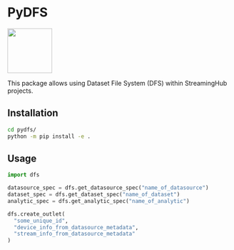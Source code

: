# PyDFS

<img src="https://i.imgur.com/xSieE3V.png" height="100px">

This package allows using Dataset File System (DFS) within StreamingHub projects.

## Installation

```bash
cd pydfs/
python -m pip install -e .
```

## Usage

```python
import dfs

datasource_spec = dfs.get_datasource_spec("name_of_datasource")
dataset_spec = dfs.get_dataset_spec("name_of_dataset")
analytic_spec = dfs.get_analytic_spec("name_of_analytic")

dfs.create_outlet(
  "some_unique_id",
  "device_info_from_datasource_metadata",
  "stream_info_from_datasource_metadata"
)
```